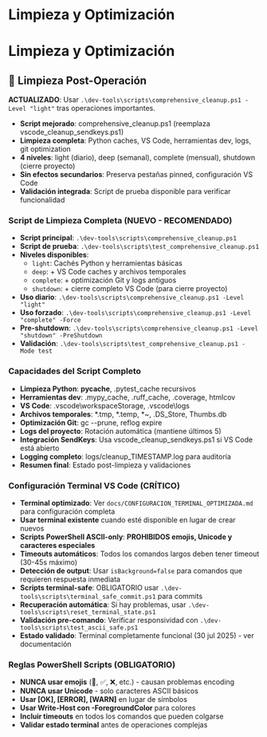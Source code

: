 # Limpieza y Optimización

# Limpieza y Optimización

## 🧹 **Limpieza Post-Operación**
**ACTUALIZADO**: Usar `.\dev-tools\scripts\comprehensive_cleanup.ps1 -Level "light"` tras operaciones importantes.

- **Script mejorado**: comprehensive_cleanup.ps1 (reemplaza vscode_cleanup_sendkeys.ps1)
- **Limpieza completa**: Python caches, VS Code, herramientas dev, logs, git optimization
- **4 niveles**: light (diario), deep (semanal), complete (mensual), shutdown (cierre proyecto)
- **Sin efectos secundarios**: Preserva pestañas pinned, configuración VS Code
- **Validación integrada**: Script de prueba disponible para verificar funcionalidad

### Script de Limpieza Completa (NUEVO - RECOMENDADO)
- **Script principal**: `.\dev-tools\scripts\comprehensive_cleanup.ps1`
- **Script de prueba**: `.\dev-tools\scripts\test_comprehensive_cleanup.ps1`
- **Niveles disponibles**:
  - `light`: Cachés Python y herramientas básicas
  - `deep`: + VS Code caches y archivos temporales
  - `complete`: + optimización Git y logs antiguos
  - `shutdown`: + cierre completo VS Code (para cierre proyecto)
- **Uso diario**: `.\dev-tools\scripts\comprehensive_cleanup.ps1 -Level "light"`
- **Uso forzado**: `.\dev-tools\scripts\comprehensive_cleanup.ps1 -Level "complete" -Force`
- **Pre-shutdown**: `.\dev-tools\scripts\comprehensive_cleanup.ps1 -Level "shutdown" -PreShutdown`
- **Validación**: `.\dev-tools\scripts\test_comprehensive_cleanup.ps1 -Mode test`

### Capacidades del Script Completo
- **Limpieza Python**: __pycache__, .pytest_cache recursivos
- **Herramientas dev**: .mypy_cache, .ruff_cache, .coverage, htmlcov
- **VS Code**: .vscode\workspaceStorage, .vscode\logs
- **Archivos temporales**: *.tmp, *.temp, *~, .DS_Store, Thumbs.db
- **Optimización Git**: gc --prune, reflog expire
- **Logs del proyecto**: Rotación automática (mantiene últimos 5)
- **Integración SendKeys**: Usa vscode_cleanup_sendkeys.ps1 si VS Code está abierto
- **Logging completo**: logs/cleanup_TIMESTAMP.log para auditoría
- **Resumen final**: Estado post-limpieza y validaciones

### Configuración Terminal VS Code (CRÍTICO)
- **Terminal optimizado**: Ver `docs/CONFIGURACION_TERMINAL_OPTIMIZADA.md` para configuración completa
- **Usar terminal existente** cuando esté disponible en lugar de crear nuevos
- **Scripts PowerShell ASCII-only**: **PROHIBIDOS emojis, Unicode y caracteres especiales**
- **Timeouts automáticos**: Todos los comandos largos deben tener timeout (30-45s máximo)
- **Detección de output**: Usar `isBackground=false` para comandos que requieren respuesta inmediata
- **Scripts terminal-safe**: OBLIGATORIO usar `.\dev-tools\scripts\terminal_safe_commit.ps1` para commits
- **Recuperación automática**: Si hay problemas, usar `.\dev-tools\scripts\reset_terminal_state.ps1`
- **Validación pre-comando**: Verificar responsividad con `.\dev-tools\scripts\test_ascii_safe.ps1`
- **Estado validado**: Terminal completamente funcional (30 jul 2025) - ver documentación

### Reglas PowerShell Scripts (OBLIGATORIO)
- **NUNCA usar emojis** (🚀, ✅, ❌, etc.) - causan problemas encoding
- **NUNCA usar Unicode** - solo caracteres ASCII básicos
- **Usar [OK], [ERROR], [WARN]** en lugar de símbolos
- **Usar Write-Host con -ForegroundColor** para colores
- **Incluir timeouts** en todos los comandos que pueden colgarse
- **Validar estado terminal** antes de operaciones complejas
